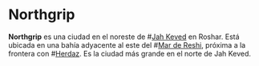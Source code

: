 # Northgrip

**Northgrip** es una ciudad en el noreste de #[Jah Keved](locations/jah-keved) en Roshar. Está ubicada en una bahía adyacente al este del #[Mar de Reshi](locations/reshi-sea), próxima a la frontera con #[Herdaz](locations/herdaz). Es la ciudad más grande en el norte de Jah Keved.
